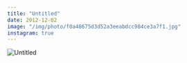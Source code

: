 ```yaml
---
title: "Untitled"
date: 2012-12-02
image: "/img/photo/f0a48675d3d52a3eeabdcc984ce3a7f1.jpg"
instagram: true
---
```


![Untitled](/img/photo/f0a48675d3d52a3eeabdcc984ce3a7f1.jpg)
